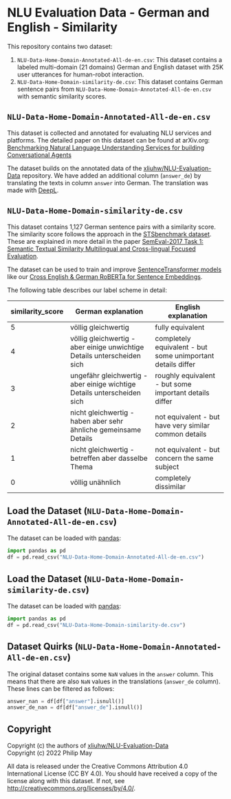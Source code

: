 # NLU Evaluation Data - German and English - Similarity
This repository contains two dataset:

1. `NLU-Data-Home-Domain-Annotated-All-de-en.csv`: This dataset contains a labeled multi-domain (21 domains) German and English dataset with 25K user utterances for human-robot interaction.
2. `NLU-Data-Home-Domain-similarity-de.csv`: This dataset contains German sentence pairs from `NLU-Data-Home-Domain-Annotated-All-de-en.csv` with semantic similarity scores.

## `NLU-Data-Home-Domain-Annotated-All-de-en.csv`
This dataset is collected and annotated for evaluating NLU services and platforms.
The detailed paper on this dataset can be found at arXiv.org:
[Benchmarking Natural Language Understanding Services for building Conversational Agents](https://arxiv.org/abs/1903.05566)

The dataset builds on the annotated data of the [xliuhw/NLU-Evaluation-Data](https://github.com/xliuhw/NLU-Evaluation-Data)
repository. We have added an additional column (`answer_de`)
by translating the texts in column `answer` into German.
The translation was made with [DeepL](https://www.deepl.com/translator).

## `NLU-Data-Home-Domain-similarity-de.csv`
This dataset contains 1,127 German sentence pairs with a similarity score.
The similarity score follows the approach in the [STSbenchmark dataset](https://ixa2.si.ehu.eus/stswiki/index.php/STSbenchmark).
These are explained in more detail in the paper
[SemEval-2017 Task 1: Semantic Textual Similarity Multilingual and Cross-lingual Focused Evaluation](https://aclanthology.org/S17-2001.pdf).

The dataset can be used to train and improve [SentenceTransformer models](https://www.sbert.net/) like our
[Cross English & German RoBERTa for Sentence Embeddings](https://huggingface.co/T-Systems-onsite/cross-en-de-roberta-sentence-transformer).

The following table describes our label scheme in detail:

| similarity_score | German explanation | English explanation
|------------------|--------------------|----------------------
| 5 | völlig gleichwertig | fully equivalent
| 4 | völlig gleichwertig - aber einige unwichtige Details unterscheiden sich | completely equivalent - but some unimportant details differ
| 3 | ungefähr gleichwertig - aber einige wichtige Details unterscheiden sich | roughly equivalent - but some important details differ
| 2 | nicht gleichwertig - haben aber sehr ähnliche gemeinsame Details | not equivalent - but have very similar common details
| 1 | nicht gleichwertig - betreffen aber dasselbe Thema | not equivalent - but concern the same subject
| 0 | völlig unähnlich | completely dissimilar

## Load the Dataset (`NLU-Data-Home-Domain-Annotated-All-de-en.csv`)
The dataset can be loaded with [pandas](https://pandas.pydata.org/):
```python
import pandas as pd
df = pd.read_csv("NLU-Data-Home-Domain-Annotated-All-de-en.csv")
```

## Load the Dataset (`NLU-Data-Home-Domain-similarity-de.csv`)
The dataset can be loaded with [pandas](https://pandas.pydata.org/):
```python
import pandas as pd
df = pd.read_csv("NLU-Data-Home-Domain-similarity-de.csv")
```

## Dataset Quirks (`NLU-Data-Home-Domain-Annotated-All-de-en.csv`)
The original dataset contains some `NaN` values in the `answer` column.
This means that there are also `NaN` values in the translations (`answer_de` column).
These lines can be filtered as follows:
```python
answer_nan = df[df["answer"].isnull()]
answer_de_nan = df[df["answer_de"].isnull()]
```

## Copyright
Copyright (c) the authors of [xliuhw/NLU-Evaluation-Data](https://github.com/xliuhw/NLU-Evaluation-Data)<br/>
Copyright (c) 2022 Philip May

All data is released under the Creative Commons Attribution 4.0
International License (CC BY 4.0).
You should have received a copy of the license along with this dataset.
If not, see http://creativecommons.org/licenses/by/4.0/.
